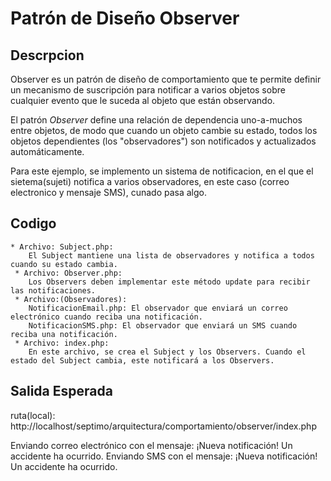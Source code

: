 # Patrón de Diseño Observer 

## Descrpcion

Observer es un patrón de diseño de comportamiento que te permite definir un mecanismo de suscripción para notificar a varios objetos sobre cualquier evento que le suceda al objeto que están observando.

El patrón *Observer* define una relación de dependencia uno-a-muchos entre objetos, de modo que cuando un objeto cambie su estado, todos los objetos dependientes (los "observadores") son notificados y actualizados automáticamente.

Para este ejemplo, se implemento un sistema de notificacion, en el que el sietema(sujeti) notifica a varios observadores, en este caso (correo electronico y mensaje SMS), cunado pasa algo.  

## Codigo

    * Archivo: Subject.php:
        El Subject mantiene una lista de observadores y notifica a todos cuando su estado cambia.
     * Archivo: Observer.php:
        Los Observers deben implementar este método update para recibir las notificaciones.
     * Archivo:(Observadores):
        NotificacionEmail.php: El observador que enviará un correo electrónico cuando reciba una notificación.
        NotificacionSMS.php: El observador que enviará un SMS cuando reciba una notificación.
     * Archivo: index.php:
        En este archivo, se crea el Subject y los Observers. Cuando el estado del Subject cambia, este notificará a los Observers. 

## Salida Esperada

ruta(local): http://localhost/septimo/arquitectura/comportamiento/observer/index.php

Enviando correo electrónico con el mensaje: ¡Nueva notificación! Un accidente ha ocurrido.
Enviando SMS con el mensaje: ¡Nueva notificación! Un accidente ha ocurrido.